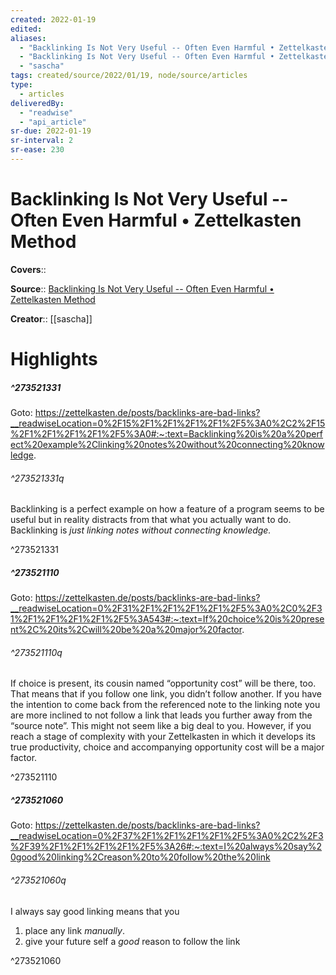 ```yaml
---
created: 2022-01-19
edited:
aliases:
  - "Backlinking Is Not Very Useful -- Often Even Harmful • Zettelkasten Method"
  - "Backlinking Is Not Very Useful -- Often Even Harmful • Zettelkasten Method by sascha"
  - "sascha"
tags: created/source/2022/01/19, node/source/articles
type: 
  - articles
deliveredBy: 
  - "readwise"
  - "api_article"
sr-due: 2022-01-19
sr-interval: 2
sr-ease: 230
---
```

# Backlinking Is Not Very Useful -- Often Even Harmful • Zettelkasten Method

**Covers**:: 

**Source**:: [Backlinking Is Not Very Useful -- Often Even Harmful • Zettelkasten Method](https://zettelkasten.de/posts/backlinks-are-bad-links)

**Creator**:: [[sascha]]

# Highlights
##### ^273521331


Goto: https://zettelkasten.de/posts/backlinks-are-bad-links?__readwiseLocation=0%2F15%2F1%2F1%2F1%2F1%2F5%3A0%2C2%2F15%2F1%2F1%2F1%2F1%2F5%3A0#:~:text=Backlinking%20is%20a%20perfect%20example%2Clinking%20notes%20without%20connecting%20knowledge.  

###### ^273521331q

Backlinking is a perfect example on how a feature of a program seems to be useful but in reality distracts from that what you actually want to do. Backlinking is *just linking notes without connecting knowledge.* 

^273521331

##### ^273521110


Goto: https://zettelkasten.de/posts/backlinks-are-bad-links?__readwiseLocation=0%2F31%2F1%2F1%2F1%2F1%2F5%3A0%2C0%2F31%2F1%2F1%2F1%2F1%2F5%3A543#:~:text=If%20choice%20is%20present%2C%20its%2Cwill%20be%20a%20major%20factor.  

###### ^273521110q

If choice is present, its cousin named “opportunity cost” will be there, too. That means that if you follow one link, you didn’t follow another. If you have the intention to come back from the referenced note to the linking note you are more inclined to not follow a link that leads you further away from the “source note”. This might not seem like a big deal to you. However, if you reach a stage of complexity with your Zettelkasten in which it develops its true productivity, choice and accompanying opportunity cost will be a major factor. 

^273521110

##### ^273521060


Goto: https://zettelkasten.de/posts/backlinks-are-bad-links?__readwiseLocation=0%2F37%2F1%2F1%2F1%2F1%2F5%3A0%2C2%2F3%2F39%2F1%2F1%2F1%2F1%2F5%3A26#:~:text=I%20always%20say%20good%20linking%2Creason%20to%20follow%20the%20link  

###### ^273521060q

I always say good linking means that you
1. place any link *manually*.
2. give your future self a *good* reason to follow the link 

^273521060

